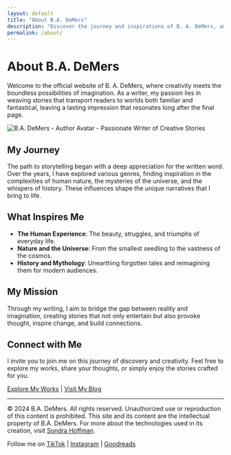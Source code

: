 ```yaml
---
layout: default
title: "About B.A. DeMers"
description: "Discover the journey and inspirations of B. A. DeMers, an author crafting captivating stories that transcend time."
permalink: /about/
---
```


# About B.A. DeMers

Welcome to the official website of B. A. DeMers, where creativity meets the boundless possibilities of imagination. As a writer, my passion lies in weaving stories that transport readers to worlds both familiar and fantastical, leaving a lasting impression that resonates long after the final page.

![B.A. DeMers - Author Avatar - Passionate Writer of Creative Stories](ba-demers.github.io/assets/images/author-avatar.jpg)

## My Journey

The path to storytelling began with a deep appreciation for the written word. Over the years, I have explored various genres, finding inspiration in the complexities of human nature, the mysteries of the universe, and the whispers of history. These influences shape the unique narratives that I bring to life.

## What Inspires Me

- **The Human Experience**: The beauty, struggles, and triumphs of everyday life.
- **Nature and the Universe**: From the smallest seedling to the vastness of the cosmos.
- **History and Mythology**: Unearthing forgotten tales and reimagining them for modern audiences.

## My Mission

Through my writing, I aim to bridge the gap between reality and imagination, creating stories that not only entertain but also provoke thought, inspire change, and build connections.

## Connect with Me

I invite you to join me on this journey of discovery and creativity. Feel free to explore my works, share your thoughts, or simply enjoy the stories crafted for you.

[Explore My Works](/works) | [Visit My Blog](/blog)

---

&copy; 2024 B.A. DeMers. All rights reserved. Unauthorized use or reproduction of this content is prohibited. This site and its content are the intellectual property of B.A. DeMers. For more about the technologies used in its creation, visit [Sondra Hoffman](https://sondrahoffman.online).

Follow me on [TikTok](#) | [Instagram](#) | [Goodreads](#)